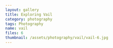 ```yaml
---
layout: gallery
title: Exploring Vail
category: photography
tags: Photography
name: vail
files: 6
thumbnail: /assets/photography/vail/vail-6.jpg
---
```

